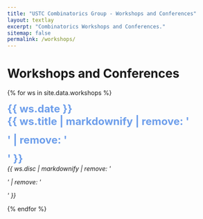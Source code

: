 ```yaml
---
title: "USTC Combinatorics Group - Workshops and Conferences"
layout: textlay
excerpt: "Combinatorics Workshops and Conferences."
sitemap: false
permalink: /workshops/
---
```



# Workshops and Conferences

{% for ws in site.data.workshops %}

<p><font size="5" color="#6d9eeb"><strong>{{ ws.date }} <br>
{{ ws.title | markdownify | remove: '<p>' | remove: '</p>' }}</strong></font><br><em>{{ ws.disc | markdownify | remove: '<p>' | remove: '</p>' }}</em></p>

{% endfor %}
